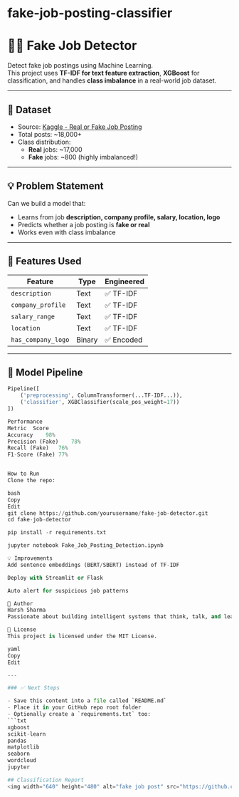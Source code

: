 # fake-job-posting-classifier
# 🕵️‍♂️ Fake Job Detector

Detect fake job postings using Machine Learning.  
This project uses **TF-IDF for text feature extraction**, **XGBoost** for classification, and handles **class imbalance** in a real-world job dataset.

---

## 📂 Dataset

- Source: [Kaggle - Real or Fake Job Posting](https://www.kaggle.com/datasets/shivamb/real-or-fake-fake-jobposting-prediction)
- Total posts: ~18,000+
- Class distribution:
  - **Real** jobs: ~17,000
  - **Fake** jobs: ~800 (highly imbalanced!)

---

## 💡 Problem Statement

Can we build a model that:
- Learns from job **description, company profile, salary, location, logo**
- Predicts whether a job posting is **fake or real**
- Works even with class imbalance

---

## 🔧 Features Used

| Feature            | Type     | Engineered |
|-------------------|----------|------------|
| `description`      | Text     | ✅ TF-IDF |
| `company_profile`  | Text     | ✅ TF-IDF |
| `salary_range`     | Text     | ✅ TF-IDF |
| `location`         | Text     | ✅ TF-IDF |
| `has_company_logo` | Binary   | ✅ Encoded |

---

## 🤖 Model Pipeline

```python
Pipeline([
    ('preprocessing', ColumnTransformer(...TF-IDF...)),
    ('classifier', XGBClassifier(scale_pos_weight=17))
])

Performance
Metric	Score
Accuracy	98%
Precision (Fake)	78%
Recall (Fake)	76%
F1-Score (Fake)	77%


How to Run
Clone the repo:

bash
Copy
Edit
git clone https://github.com/yourusername/fake-job-detector.git
cd fake-job-detector

pip install -r requirements.txt

jupyter notebook Fake_Job_Posting_Detection.ipynb

💡 Improvements
Add sentence embeddings (BERT/SBERT) instead of TF-IDF

Deploy with Streamlit or Flask

Auto alert for suspicious job patterns

🙌 Author
Harsh Sharma
Passionate about building intelligent systems that think, talk, and learn like humans 🧠

📜 License
This project is licensed under the MIT License.

yaml
Copy
Edit

---

### ✅ Next Steps

- Save this content into a file called `README.md`
- Place it in your GitHub repo root folder
- Optionally create a `requirements.txt` too:
```txt
xgboost
scikit-learn
pandas
matplotlib
seaborn
wordcloud
jupyter

## Classification Report
<img width="640" height="480" alt="fake job post" src="https://github.com/user-attachments/assets/fbc0077f-a0f4-4387-9cdb-6ae29427416d" />


